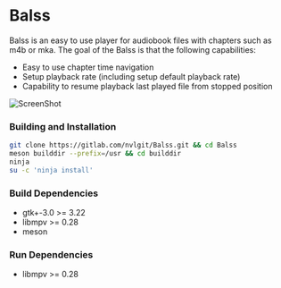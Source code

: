 # Balss


Balss is an easy to use player for audiobook files with chapters such as m4b or mka. The goal of the Balss is that the following capabilities:
* Easy to use chapter time navigation
* Setup playback rate (including setup default playback rate)
* Capability to resume playback last played file from stopped position

![ScreenShot](https://user-images.githubusercontent.com/29505119/46797894-10a78e80-cd59-11e8-8c1f-7d3041870cf9.png)

### Building and Installation

```bash
git clone https://gitlab.com/nvlgit/Balss.git && cd Balss
meson builddir --prefix=/usr && cd builddir
ninja
su -c 'ninja install'
```

### Build Dependencies
* gtk+-3.0 >= 3.22
* libmpv >= 0.28
* meson

### Run Dependencies
* libmpv >= 0.28


